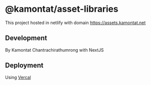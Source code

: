 # @kamontat/asset-libraries

This project hosted in netlify with domain https://assets.kamontat.net

## Development

By Kamontat Chantrachirathumrong with NextJS

## Deployment

Using [Vercal](https://vercel.com/kamontatc/asset-libraries)
